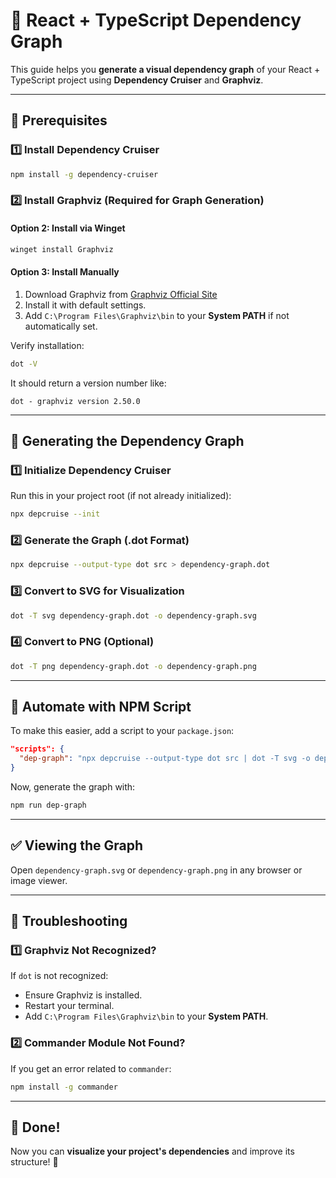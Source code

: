 # 📌 React + TypeScript Dependency Graph

This guide helps you **generate a visual dependency graph** of your React + TypeScript project using **Dependency Cruiser** and **Graphviz**.

---

## 🔧 Prerequisites

### **1️⃣ Install Dependency Cruiser**

```sh
npm install -g dependency-cruiser
```

### **2️⃣ Install Graphviz (Required for Graph Generation)**

#### **Option 2: Install via Winget**

```sh
winget install Graphviz
```

#### **Option 3: Install Manually**

1. Download Graphviz from [Graphviz Official Site](https://graphviz.gitlab.io/download/)
2. Install it with default settings.
3. Add `C:\Program Files\Graphviz\bin` to your **System PATH** if not automatically set.

Verify installation:

```sh
dot -V
```

It should return a version number like:

```
dot - graphviz version 2.50.0
```

---

## 🚀 Generating the Dependency Graph

### **1️⃣ Initialize Dependency Cruiser**

Run this in your project root (if not already initialized):

```sh
npx depcruise --init
```

### **2️⃣ Generate the Graph (.dot Format)**

```sh
npx depcruise --output-type dot src > dependency-graph.dot
```

### **3️⃣ Convert to SVG for Visualization**

```sh
dot -T svg dependency-graph.dot -o dependency-graph.svg
```

### **4️⃣ Convert to PNG (Optional)**

```sh
dot -T png dependency-graph.dot -o dependency-graph.png
```

---

## 🎯 Automate with NPM Script

To make this easier, add a script to your `package.json`:

```json
"scripts": {
  "dep-graph": "npx depcruise --output-type dot src | dot -T svg -o dependency-graph.svg"
}
```

Now, generate the graph with:

```sh
npm run dep-graph
```

---

## ✅ Viewing the Graph

Open `dependency-graph.svg` or `dependency-graph.png` in any browser or image viewer.

---

## 🔄 Troubleshooting

### **1️⃣ Graphviz Not Recognized?**

If `dot` is not recognized:

- Ensure Graphviz is installed.
- Restart your terminal.
- Add `C:\Program Files\Graphviz\bin` to your **System PATH**.

### **2️⃣ Commander Module Not Found?**

If you get an error related to `commander`:

```sh
npm install -g commander
```

---

## 🎉 Done!

Now you can **visualize your project's dependencies** and improve its structure! 🚀
